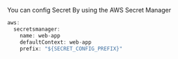 You can config Secret By using the AWS Secret Manager

```javascript
aws:
  secretsmanager:
    name: web-app
    defaultContext: web-app
    prefix: "${SECRET_CONFIG_PREFIX}"
```

